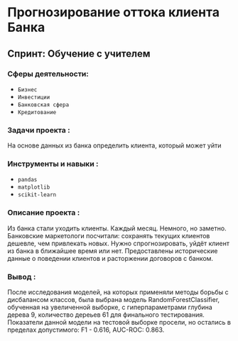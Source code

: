 # Прогнозирование оттока клиента Банка

## Спринт: Обучение с учителем

### Сферы деятельности:

- `Бизнес`
- `Инвестиции`
- `Банковская сфера`
- `Кредитование`

### Задачи проекта : 

На основе данных из банка определить клиента, который может уйти

### Инструменты и навыки :

- `pandas`
- `matplotlib`
- `scikit-learn`

### Описание проекта :

Из банка стали уходить клиенты. Каждый месяц. Немного, но заметно. Банковские маркетологи посчитали: сохранять текущих клиентов дешевле, чем привлекать новых. Нужно спрогнозировать, уйдёт клиент из банка в ближайшее время или нет. Предоставлены исторические данные о поведении клиентов и расторжении договоров с банком.

### Вывод :

После исследования моделей, на которых применяли методы борьбы с дисбалансом классов, была выбрана модель RandomForestClassifier, обученная на увеличенной выборке, с гиперпараметрами глубина дерева 9, количество дереьев 61 для финального тестирования. Показатели данной модели на тестовой выборке просели, но остались в пределах допустимого: F1 - 0.616, AUC-ROC: 0.863.